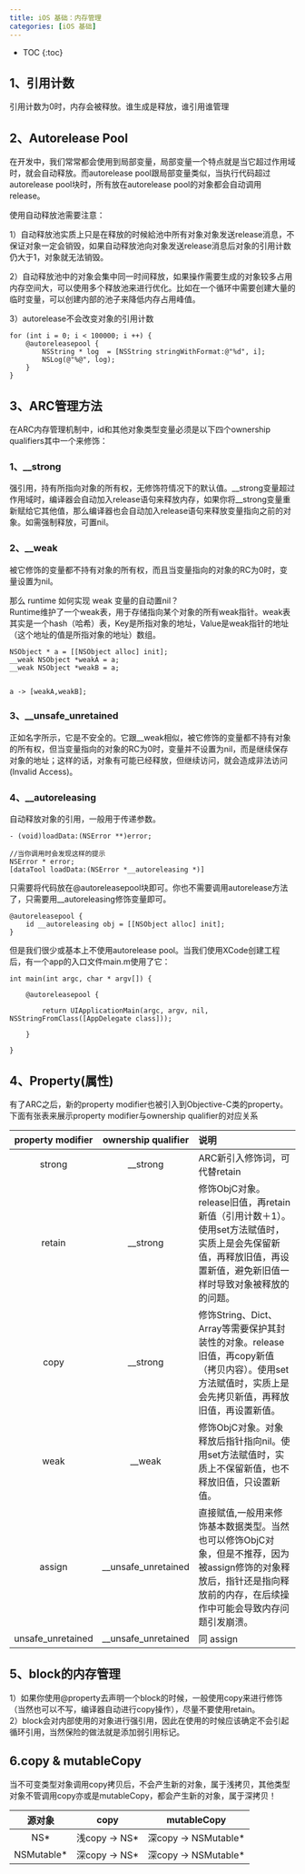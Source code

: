 ```yaml
---
title: iOS 基础：内存管理
categories: [iOS 基础]
---
```

- TOC
{:toc}

## 1、引用计数
引用计数为0时，内存会被释放。谁生成是释放，谁引用谁管理

## 2、Autorelease Pool
在开发中，我们常常都会使用到局部变量，局部变量一个特点就是当它超过作用域时，就会自动释放。而autorelease pool跟局部变量类似，当执行代码超过autorelease pool块时，所有放在autorelease pool的对象都会自动调用release。

使用自动释放池需要注意：

1）自动释放池实质上只是在释放的时候給池中所有对象对象发送release消息，不保证对象一定会销毁，如果自动释放池向对象发送release消息后对象的引用计数仍大于1，对象就无法销毁。

2）自动释放池中的对象会集中同一时间释放，如果操作需要生成的对象较多占用内存空间大，可以使用多个释放池来进行优化。比如在一个循环中需要创建大量的临时变量，可以创建内部的池子来降低内存占用峰值。

3）autorelease不会改变对象的引用计数

```
for (int i = 0; i < 100000; i ++) {
    @autoreleasepool {
        NSString * log  = [NSString stringWithFormat:@"%d", i];
        NSLog(@"%@", log);
    }
}
```

## 3、ARC管理方法
在ARC内存管理机制中，id和其他对象类型变量必须是以下四个ownership qualifiers其中一个来修饰：

### 1、\_\_strong
强引用，持有所指向对象的所有权，无修饰符情况下的默认值。\_\_strong变量超过作用域时，编译器会自动加入release语句来释放内存，如果你将\_\_strong变量重新赋给它其他值，那么编译器也会自动加入release语句来释放变量指向之前的对象。如需强制释放，可置nil。


### 2、\_\_weak
被它修饰的变量都不持有对象的所有权，而且当变量指向的对象的RC为0时，变量设置为nil。

那么 runtime 如何实现 weak 变量的自动置nil？  
Runtime维护了一个weak表，用于存储指向某个对象的所有weak指针。weak表其实是一个hash（哈希）表，Key是所指对象的地址，Value是weak指针的地址（这个地址的值是所指对象的地址）数组。

```objective_c
NSObject * a = [[NSObject alloc] init];
__weak NSObject *weakA = a;
__weak NSObject *weakB = a;


a -> [weakA,weakB];
```

### 3、\_\_unsafe\_unretained

正如名字所示，它是不安全的。它跟__weak相似，被它修饰的变量都不持有对象的所有权，但当变量指向的对象的RC为0时，变量并不设置为nil，而是继续保存对象的地址；这样的话，对象有可能已经释放，但继续访问，就会造成非法访问(Invalid Access)。

### 4、\_\_autoreleasing
自动释放对象的引用，一般用于传递参数。

```objective_c
- (void)loadData:(NSError **)error;

//当你调用时会发现这样的提示
NSError * error;
[dataTool loadData:(NSError *__autoreleasing *)]

```

只需要将代码放在@autoreleasepool块即可。你也不需要调用autorelease方法了，只需要用__autoreleasing修饰变量即可。

```
@autoreleasepool {
    id __autoreleasing obj = [[NSObject alloc] init];
}
```

但是我们很少或基本上不使用autorelease pool。当我们使用XCode创建工程后，有一个app的入口文件main.m使用了它：

```
int main(int argc, char * argv[]) {

    @autoreleasepool {

        return UIApplicationMain(argc, argv, nil, NSStringFromClass([AppDelegate class]));

    }

}
```


## 4、Property(属性)
有了ARC之后，新的property modifier也被引入到Objective-C类的property。下面有张表来展示property modifier与ownership qualifier的对应关系

|property modifier|ownership qualifier|说明|
| :--: | :--:|:--|
| strong | __strong |ARC新引入修饰词，可代替retain|
| retain |__strong | 修饰ObjC对象。release旧值，再retain新值（引用计数＋1）。使用set方法赋值时，实质上是会先保留新值，再释放旧值，再设置新值，避免新旧值一样时导致对象被释放的的问题。|
| copy |__strong |修饰String、Dict、Array等需要保护其封装性的对象。release旧值，再copy新值（拷贝内容）。使用set方法赋值时，实质上是会先拷贝新值，再释放旧值，再设置新值。|
| weak |__weak|修饰ObjC对象。对象释放后指针指向nil。使用set方法赋值时，实质上不保留新值，也不释放旧值，只设置新值。|
| assign |__unsafe\_unretained|直接赋值,一般用来修饰基本数据类型。当然也可以修饰ObjC对象，但是不推荐，因为被assign修饰的对象释放后，指针还是指向释放前的内存，在后续操作中可能会导致内存问题引发崩溃。|
| unsafe_unretained |__unsafe\_unretained|同 assign |

## 5、block的内存管理
1）如果你使用@property去声明一个block的时候，一般使用copy来进行修饰（当然也可以不写，编译器自动进行copy操作），尽量不要使用retain。   
2）block会对内部使用的对象进行强引用，因此在使用的时候应该确定不会引起循环引用，当然保险的做法就是添加弱引用标记。

## 6.copy & mutableCopy

当不可变类型对象调用copy拷贝后，不会产生新的对象，属于浅拷贝，其他类型对象不管调用copy亦或是mutableCopy，都会产生新的对象，属于深拷贝！  

|源对象| copy| mutableCopy |
| :--: | :--:| :--:|
| NS* | 浅copy -> NS* | 深copy -> NSMutable*|
| NSMutable* | 深copy -> NS* | 深copy -> NSMutable*|
